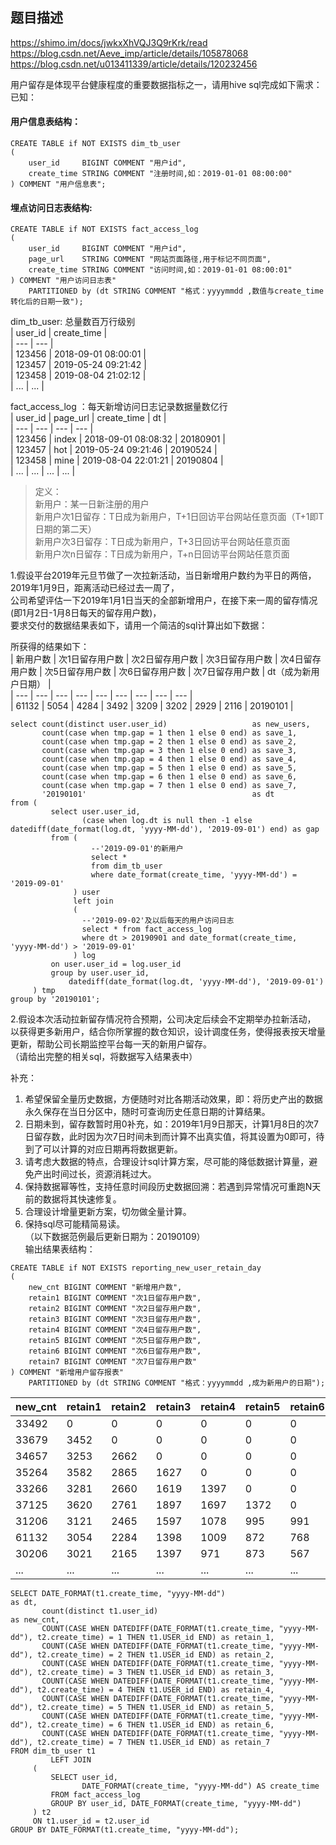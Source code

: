 ## 题目描述
https://shimo.im/docs/jwkxXhVQJ3Q9rKrk/read
https://blog.csdn.net/Aeve_imp/article/details/105878068
https://blog.csdn.net/u013411339/article/details/120232456

用户留存是体现平台健康程度的重要数据指标之一，请用hive sql完成如下需求：   
已知：   
#### 用户信息表结构：     
```hql
CREATE TABLE if NOT EXISTS dim_tb_user
(
    user_id     BIGINT COMMENT "用户id",
    create_time STRING COMMENT "注册时间,如：2019-01-01 08:00:00"
) COMMENT "用户信息表";
```
#### 埋点访问日志表结构:
```hql
CREATE TABLE if NOT EXISTS fact_access_log
(
    user_id     BIGINT COMMENT "用户id",
    page_url    STRING COMMENT "网站页面路径,用于标记不同页面",
    create_time STRING COMMENT "访问时间,如：2019-01-01 08:00:01"
) COMMENT "用户访问日志表"
    PARTITIONED by (dt STRING COMMENT "格式：yyyymmdd ,数值与create_time转化后的日期一致");
```
dim_tb_user: 总量数百万行级别   
| user_id | create_time  |    
| --- | --- |    
| 123456 | 2018-09-01 08:00:01   |    
| 123457 | 2019-05-24 09:21:42 |    
| 123458 | 2019-08-04 21:02:12 |   
| ... | ... |    

fact_access_log ：每天新增访问日志记录数据量数亿行   
| user_id | page_url  | create_time  | dt  |     
| --- | --- | --- | --- |     
| 123456 | index | 2018-09-01 08:08:32 |  20180901  |     
| 123457 | hot | 2019-05-24 09:21:46 |  20190524  |     
| 123458 | mine | 2019-08-04 22:01:21 |  20190804  |     
| ... | ... | ... | ...  |     

>定义：   
新用户：某一日新注册的用户     
新用户次1日留存：T日成为新用户，T+1日回访平台网站任意页面（T+1即T日期的第二天）       
新用户次3日留存：T日成为新用户，T+3日回访平台网站任意页面      
新用户次n日留存：T日成为新用户，T+n日回访平台网站任意页面    

1.假设平台2019年元旦节做了一次拉新活动，当日新增用户数约为平日的两倍，2019年1月9日，距离活动已经过去一周了，   
公司希望评估一下2019年1月1日当天的全部新增用户，在接下来一周的留存情况(即1月2日-1月8日每天的留存用户数)，    
要求交付的数据结果表如下，请用一个简洁的sql计算出如下数据：   

所获得的结果如下：  
| 新用户数 | 次1日留存用户数  | 次2日留存用户数  |  次3日留存用户数 | 次4日留存用户数  | 次5日留存用户数  |  次6日留存用户数 | 次7日留存用户数  |  dt（成为新用户日期） |     
| --- | --- | --- | --- | --- | --- | --- | --- | --- |     
| 61132 | 5054 | 4284 | 3492 | 3209 | 3202 | 2929 | 2116 | 20190101 |     
```hql
select count(distinct user.user_id)                   as new_users,
       count(case when tmp.gap = 1 then 1 else 0 end) as save_1,
       count(case when tmp.gap = 2 then 1 else 0 end) as save_2,
       count(case when tmp.gap = 3 then 1 else 0 end) as save_3,
       count(case when tmp.gap = 4 then 1 else 0 end) as save_4,
       count(case when tmp.gap = 5 then 1 else 0 end) as save_5,
       count(case when tmp.gap = 6 then 1 else 0 end) as save_6,
       count(case when tmp.gap = 7 then 1 else 0 end) as save_7,
       '20190101'                                     as dt
from (
         select user.user_id,
                (case when log.dt is null then -1 else datediff(date_format(log.dt, 'yyyy-MM-dd'), '2019-09-01') end) as gap
         from (
                  --'2019-09-01'的新用户
                  select *
                  from dim_tb_user
                  where date_format(create_time, 'yyyy-MM-dd') = '2019-09-01'
              ) user
              left join
              (
                --'2019-09-02'及以后每天的用户访问日志
                select * from fact_access_log
                where dt > 20190901 and date_format(create_time, 'yyyy-MM-dd') > '2019-09-01'
              ) log
         on user.user_id = log.user_id
         group by user.user_id,
             datediff(date_format(log.dt, 'yyyy-MM-dd'), '2019-09-01')
     ) tmp
group by '20190101';
```


2.假设本次活动拉新留存情况符合预期，公司决定后续会不定期举办拉新活动，    
以获得更多新用户，结合你所掌握的数仓知识，设计调度任务，使得报表按天增量更新，帮助公司长期监控平台每一天的新用户留存。   
（请给出完整的相关sql，将数据写入结果表中）

补充：
1. 希望保留全量历史数据，方便随时对比各期活动效果，即：将历史产出的数据永久保存在当日分区中，随时可查询历史任意日期的计算结果。
2. 日期未到，留存数暂时用0补充，如：2019年1月9日那天，计算1月8日的次7日留存数，此时因为次7日时间未到而计算不出真实值，将其设置为0即可，待到了可以计算的对应日期再将数据更新。
3. 请考虑大数据的特点，合理设计sql计算方案，尽可能的降低数据计算量，避免产出时间过长，资源消耗过大。   
4. 保持数据幂等性，支持任意时间段历史数据回溯：若遇到异常情况可重跑N天前的数据将其快速修复。  
5. 合理设计增量更新方案，切勿做全量计算。  
6. 保持sql尽可能精简易读。  
（以下数据范例最后更新日期为：20190109）   
输出结果表结构：
```hql
CREATE TABLE if NOT EXISTS reporting_new_user_retain_day
(
    new_cnt BIGINT COMMENT "新增用户数",
    retain1 BIGINT COMMENT "次1日留存用户数",
    retain2 BIGINT COMMENT "次2日留存用户数",
    retain3 BIGINT COMMENT "次3日留存用户数",
    retain4 BIGINT COMMENT "次4日留存用户数",
    retain5 BIGINT COMMENT "次5日留存用户数",
    retain6 BIGINT COMMENT "次6日留存用户数",
    retain7 BIGINT COMMENT "次7日留存用户数"
) COMMENT "新增用户留存报表"
    PARTITIONED by (dt STRING COMMENT "格式：yyyymmdd ,成为新用户的日期");
```
| new_cnt | retain1  | retain2  |  retain3 | retain4  | retain5  |  retain6 | retain7  | dt |     
| --- | --- | --- | --- | --- | --- | --- | --- | --- |     
| 33492 | 0 | 0 | 0 | 0 | 0 | 0 | 0 | 20190108 |    
| 33679 | 3452 | 0 | 0 | 0 | 0 | 0 | 0 | 20190107 |    
| 34657 | 3253 | 2662 | 0 | 0 | 0 | 0 | 0 | 20190106 |    
| 35264 | 3582 | 2865 | 1627 | 0 | 0 | 0 | 0 | 20190105 |    
| 33266 | 3281 | 2660 | 1619 | 1397 | 0 | 0 | 0 | 20190104 |    
| 37125 | 3620 | 2761 | 1897 | 1697 | 1372 | 0 | 0 | 20190103 |    
| 31206 | 3121 | 2465 | 1597 | 1078 | 995 | 991 | 0 | 20190102 |    
| 61132 | 3054 | 2284 | 1398 | 1009 | 872 | 768 | 673 | 20190101 |    
| 30206 | 3021 | 2165 | 1397 | 971 | 873 | 567 | 499 | 20181231 |    
| ... | ... | ... | ... | ... | ... | ... | ... | ... |   
```hql
SELECT DATE_FORMAT(t1.create_time, "yyyy-MM-dd")                                                                    as dt,
       count(distinct t1.user_id)                                                                                   as new_cnt,
       COUNT(CASE WHEN DATEDIFF(DATE_FORMAT(t1.create_time, "yyyy-MM-dd"), t2.create_time) = 1 THEN t1.USER_id END) as retain_1,
       COUNT(CASE WHEN DATEDIFF(DATE_FORMAT(t1.create_time, "yyyy-MM-dd"), t2.create_time) = 2 THEN t1.USER_id END) as retain_2,
       COUNT(CASE WHEN DATEDIFF(DATE_FORMAT(t1.create_time, "yyyy-MM-dd"), t2.create_time) = 3 THEN t1.USER_id END) as retain_3,
       COUNT(CASE WHEN DATEDIFF(DATE_FORMAT(t1.create_time, "yyyy-MM-dd"), t2.create_time) = 4 THEN t1.USER_id END) as retain_4,
       COUNT(CASE WHEN DATEDIFF(DATE_FORMAT(t1.create_time, "yyyy-MM-dd"), t2.create_time) = 5 THEN t1.USER_id END) as retain_5,
       COUNT(CASE WHEN DATEDIFF(DATE_FORMAT(t1.create_time, "yyyy-MM-dd"), t2.create_time) = 6 THEN t1.USER_id END) as retain_6,
       COUNT(CASE WHEN DATEDIFF(DATE_FORMAT(t1.create_time, "yyyy-MM-dd"), t2.create_time) = 7 THEN t1.USER_id END) as retain_7
FROM dim_tb_user t1
         LEFT JOIN
     (
         SELECT user_id,
                DATE_FORMAT(create_time, "yyyy-MM-dd") AS create_time
         FROM fact_access_log
         GROUP BY user_id, DATE_FORMAT(create_time, "yyyy-MM-dd")
     ) t2
     ON t1.user_id = t2.user_id
GROUP BY DATE_FORMAT(t1.create_time, "yyyy-MM-dd");
```